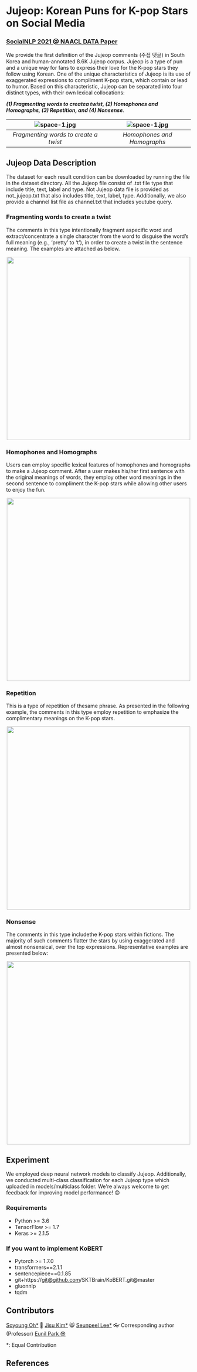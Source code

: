 # Jujeop: Korean Puns for K-pop Stars on Social Media

### <a href="https://sites.google.com/site/socialnlp2021/">SocialNLP 2021 @ NAACL DATA Paper</a>

We provide the first definition of the Jujeop comments (주접 댓글) in South Korea and human-annotated 8.6K Jujeop corpus. Jujeop is  a  type  of  pun  and  a  unique  way for  fans  to  express  their  love  for  the  K-pop stars  they  follow  using  Korean. One  of  the unique  characteristics  of Jujeop is  its  use  of exaggerated expressions to compliment K-pop stars, which contain or lead to humor. Based on this characteristic, Jujeop can be separated into four distinct types, with their own lexical collocations: 
 
***(1) Fragmenting words to createa twist, (2) Homophones and Homographs, (3) Repetition, and (4) Nonsense***. 


| ![space-1.jpg](http://www.storywarren.com/wp-content/uploads/2016/09/space-1.jpg) | ![space-1.jpg](http://www.storywarren.com/wp-content/uploads/2016/09/space-1.jpg) | 
|:--:|:--:| 
| *Fragmenting  words  to  create  a  twist* | *Homophones and Homographs* |

## Jujeop Data Description

The dataset for each result condition can be downloaded by running the file in the dataset directory. All the Jujeop file consist of .txt file type that include title, text, label and	type. Not Jujeop data file is provided as not_jujeop.txt that also includes title, text, label, type. Additionally, we also provide a channel list file as channel.txt that includes youtube query.


### Fragmenting  words  to  create  a  twist
The comments in this type intentionally fragment aspecific word and extract/concentrate a single character from the word to disguise the word’s full meaning (e.g., ‘pretty’ to ‘t’), in order to create a twist in the sentence meaning. The examples are attached as below. 

<p align="center"><img src="https://user-images.githubusercontent.com/18303573/105449577-0278a480-5cbc-11eb-9788-d96a54040703.png" width="500" height="500"></p>


### Homophones and Homographs
Users can employ specific lexical features of homophones and homographs to make a Jujeop comment. After a user makes his/her first sentence with the original meanings of words, they employ other word meanings in the second sentence to compliment the K-pop stars while allowing other users to enjoy the fun.

<p align="center"><img src="https://user-images.githubusercontent.com/18303573/105453743-07415680-5cc4-11eb-81f9-9b06ad066e0f.png" width="500" height="500" class="center"></p>


### Repetition
This is a type of repetition of thesame phrase. As presented in the following example, the comments in this type employ repetition to emphasize the complimentary meanings on the K-pop stars.

<p align="center"><img src="https://user-images.githubusercontent.com/18303573/105449682-35229d00-5cbc-11eb-8829-82c576e5d5a7.png" width="500" height="500" class="center"></p>


### Nonsense
The comments in this type includethe K-pop stars within fictions. The majority of such comments flatter the stars by using exaggerated and almost nonsensical, over the top expressions. Representative examples are presented below:

<p align="center"><img src="https://user-images.githubusercontent.com/18303573/105449717-44a1e600-5cbc-11eb-8b83-d6ab6cfe6c12.png" width="500" height="500" class="center"></p>

## Experiment
We employed deep neural network models to classify Jujeop. Additionally, we conducted multi-class classification for each Jujeop type which uploaded in models/multiclass folder. We're always welcome to get feedback for improving model performance! 😊

### Requirements
* Python >= 3.6
* TensorFlow >= 1.7
* Keras >= 2.1.5

### If you want to implement KoBERT
* Pytorch >= 1.7.0
* transformers==2.1.1
* sentencepiece==0.1.85
* git+https://git@github.com/SKTBrain/KoBERT.git@master
* gluonnlp
* tqdm

## Contributors 
<a href="https://sori424.github.io/">Soyoung Oh*</a> 🥰 <a href="https://sites.google.com/view/jisukim8873/home">Jisu Kim*</a> 😸 <a href="https://sites.google.com/view/leepeel">Seunpeel Lee*</a> 👓 Corresponding author (Professor) <a href="http://eunilpark.com"> Eunil Park :sunglasses: </a> 

*: Equal Contribution

## References


<!---
## Experiment Results
--->

<!---
### Binary Classification Result (Jujeop vs non-Jujeop)
<table class="tg">
<thead>
  <tr>
    <th class="tg-0pky">Classifier</th>
    <th class="tg-0pky">Class</th>
    <th class="tg-0lax">Precision</th>
    <th class="tg-0lax">Recall</th>
    <th class="tg-0pky">F1-score</th>
    <th class="tg-0lax">Accuracy</th>
  </tr>
</thead>
<tbody>
  <tr>
    <td class="tg-0pky" rowspan="2">CNN</td>
    <td class="tg-0pky">Jujeop</td>
    <td class="tg-0lax"><span style="font-weight:400;font-style:normal;text-decoration:none">75.41%</span></td>
    <td class="tg-0lax"><span style="font-weight:400;font-style:normal;text-decoration:none">72.44%</span></td>
    <td class="tg-0pky"><span style="font-weight:400;font-style:normal;text-decoration:none">73.90%</span></td>
    <td class="tg-0lax" rowspan="2"><span style="font-weight:400;font-style:normal;text-decoration:none">69.05%</span></td>
  </tr>
  <tr>
    <td class="tg-0pky">non-Jujeop</td>
    <td class="tg-0lax">60.23.0%</td>
    <td class="tg-0lax">63.86%</td>
    <td class="tg-0pky">61.99%</td>
  </tr>
  <tr>
    <td class="tg-0lax" rowspan="2">BiLSTM</td>
    <td class="tg-0lax">Jujeop</td>
    <td class="tg-0lax">77.59%</td>
    <td class="tg-0lax">72.70%</td>
    <td class="tg-0lax">75.07%</td>
    <td class="tg-0lax" rowspan="2">70.79%</td>
  </tr>
  <tr>
    <td class="tg-0lax"><span style="font-weight:normal;font-style:normal;text-decoration:none">non-Jujeop</span></td>
    <td class="tg-0lax">61.90%</td>
    <td class="tg-0lax">67.87%</td>
    <td class="tg-0lax">64.75%</td>
  </tr>
  <tr>
    <td class="tg-0lax" rowspan="2">KoBERT</td>
    <td class="tg-0lax">Jujeop</td>
    <td class="tg-0lax">80.45%</td>
    <td class="tg-0lax">74.54%</td>
    <td class="tg-0lax">77.38%</td>
    <td class="tg-0lax" rowspan="2">73.65%</td>
  </tr>
  <tr>
    <td class="tg-0lax"><span style="font-weight:normal;font-style:normal;text-decoration:none">non-Jujeop</span></td>
     <td class="tg-0lax">64.98%</td>
    <td class="tg-0lax">72.29%</td>
    <td class="tg-0lax">68.44%</td>
  </tr>
</tbody>
</table>
--->

<!---
### Clustering Result Between four types of Jujeop
<p align="center"><img width="360" alt="clustering" src="https://user-images.githubusercontent.com/47997074/114311410-945cb480-9b29-11eb-8123-c7ec41711e27.png"></p>
--->

&nbsp;
&nbsp;
&nbsp;
&nbsp;
&nbsp;
